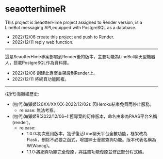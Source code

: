 # seaotterhimeR

This project is SeaotterHime project assigned to Render version, is a LineBot messaging API,equipped with PostgreSQL as a database.

* 2022/12/06 create this project and push to Render.
* 2022/12/11 reply web function.

***

這是SeaotterHime專案部屬到Render後的版本，主要功能為LineBot聊天型機器人，搭載PostgreSQL作為資料庫。

* 2022/12/06 創建此專案並架設到Render上。
* 2022/12/11 將網頁功能回複。

***

(初代)海獺姬歷史:

* (初代)海獺姬(20XX/XX/XX-2022/12/02): 因Heroku結束免費而停止服務。
    * release: 無法考察。
* (初代)海獺姬R(2022/12/06~):舊專案的衍伸版本，命名由來為PAAS平台名稱(render)。
    * release: 
        * 1.0.0:初次應用版本，幾乎復活Line聊天平台全數功能，框架改為Flask，刪除不必要之函式，增加紳士漫畫查詢功能。版本代表名稱為W(Wancg)。
        * 1.1.0:將網頁功能完全復原，將註冊功能復原並修正部分程式碼。